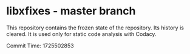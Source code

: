 # libxfixes - master branch

This repository contains the frozen state of the repository.
Its history is cleared. It is used only for static code
analysis with Codacy.

Commit Time: 1725502853